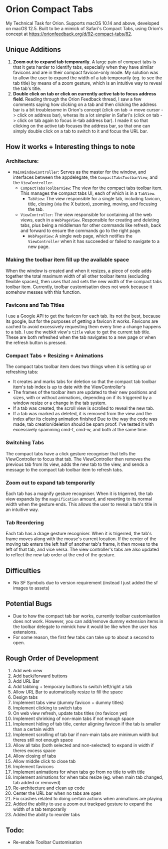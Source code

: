 # Orion Compact Tabs
My Technical Task for Orion. Supports macOS 10.14 and above, developed on macOS 12.5. Built to be a mimick of Safari's Compact Tabs, using Orion's concept at https://orionfeedback.org/d/92-compact-tabs/82.

## Unique Additions
1. **Zoom out to expand tab temporarily**. A large pain of compact tabs is that it gets harder to identify tabs, especially when they have similar favicons and are in their compact favicon-only mode. My solution was to allow the user to expand the width of a tab temporarily (eg. to see the tab title) by means of a zoom gesture, which is an intuitive way to reveal the tab's title.
2. **Double click on tab or click on currently active tab to focus address field**. Reading through the Orion Feedback thread, I saw a few comments saying how clicking on a tab and then clicking the address bar is a bit troublesome in Orion's concept (click on tab -> move cursor -> click on address bar), wheras its a lot simpler in Safari's (click on tab -> click on tab again to focus in-tab address bar). I made it so that clicking on the active tab focuses the address bar, so that one can simply double click on a tab to switch to it and focus the URL bar. 

## How it works + Interesting things to note
### Architecture:
- `MainWindowController`: Serves as the master for the window, and interfaces between the appdelegate, the `CompactTabsToolbarView`, and the `ViewController`.
  - `CompactTabsToolbarView`: The view for the compact tabs toolbar item. This manages the compact tabs UI, each of which is in a `TabView`.
    - `TabView`: The view responsible for a single tab, including favicon, title, closing (via the X button), zooming, moving, and focusing the tab.
  - `ViewController`: The view responsible for containing all the web views, each in a `WebPageView`. Responsible for creating and deleting tabs, plus being a middleman for other commands like refresh, back and forward to ensure the commands go to the right page.
  	- `WebPageView`: A single web page, which notifies the `ViewController` when it has succeeded or failed to navigate to a new page.

### Making the toolbar item fill up the available space
When the window is created and when it resizes, a piece of code adds together the total maximum width of all other toolbar items (excluding flexible spaces), then uses that and sets the new width of the compact tabs toolbar item. Currently, toolbar customisation does not work because it somehow messes with this function.

### Favicons and Tab Titles
I use a Google API to get the favicon for each tab. Its not the best, because its google, but for the purposes of getting a favicon it works. Favicons are cached to avoid excessively requesting them every time a change happens to a tab. I use the webkit view's `title` value to get the current tab title. These are both refreshed when the tab navigates to a new page or when the refresh button is pressed.

### Compact Tabs + Resizing + Animations
The compact tabs toolbar item does two things when it is setting up or refreshing tabs:
- It creates and marks tabs for deletion so that the compact tab toolbar item's tab index is up to date with the ViewController's
- The frames of the toolbar item are updated to their new positions and sizes, with or without animations, depending on if its triggered by a window resize or a change in the tab system.
- If a tab was created, the scroll view is scrolled to reveal the new tab.
- If a tab was marked as deleted, it is removed from the view and the index after its closing animation finished
Due to the way the code was made, tab creation/deletion should be spam proof. I've tested it with excessively spamming cmd-t, cmd-w, and both at the same time.

### Switching Tabs
The compact tabs have a click gesture recogniser that tells the ViewController to focus that tab. The ViewController then removes the previous tab from its view, adds the new tab to the view, and sends a message to the compact tab toolbar item to refresh tabs.

### Zoom out to expand tab temporarily
Each tab has a magnify gesture recogniser. When it is trigerred, the tab view expands by the `magnification` amount, and reverting to its normal width when the gesture ends. This allows the user to reveal a tab's title in an intuitive way.

### Tab Reordering
Each tab has a drage gesture recogniser. When it is trigerred, the tab's frame moves along with the mouse's current location. If the center of the moving tab enters the left half of another tab's frame, it then moves to the left of that tab, and vice versa. The view controller's tabs are also updated to reflect the new tab order at the end of the gesture.

## Difficulties
- No SF Symbols due to version requirement (instead I just added the sf images to assets)

## Potential Bugs
- Due to how the compact tab bar works, currently toolbar customisation does not work. However, you can add/remove dummy extension items in the toolbar delegate to mimick how it would be like when the user has extensions.
- For some reason, the first few tabs can take up to about a second to open.

## Rough Order of Development
1. Add web view
2. Add back/forward buttons
3. Add URL Bar
4. Add tabbing + temporary buttons to switch left/right a tab
5. Allow URL Bar to automatically resize to fill the space
6. Design tabs
7. Implement tabs view (dummy favicon + dummy titles)
8. Implement clicking to switch tabs
9. On web view refresh, update tabs titles (no favicon yet)
10. Implement shrinking of non-main tabs if not enough space
11. Implement hiding of tab title, center aligning favicon if the tab is smaller than a certain width
12. Implement scrolling of tab bar if non-main tabs are minimum width but theres still not enough space
13. Allow all tabs (both selected and non-selected) to expand in width if theres excess space
14. Allow closing of tabs
15. Allow middle click to close tab
16. Implement favicons
17. Implement animations for when tabs go from no title to with title
18. Implement animations for when tabs resize (eg. when main tab changed, tab added or removed)
19. Re-architecture and clean up code
20. Center the URL bar when no tabs are open
21. Fix crashes related to doing certain actions when animations are playing
22. Added the ability to use a zoom out trackpad gesture to expand the width of a tab temporarily
23. Added the ability to reorder tabs

## Todo:
- Re-enable Toolbar Customisation
